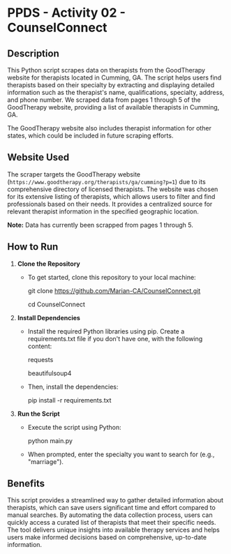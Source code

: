 # PPDS - Activity 02 - CounselConnect

## Description

This Python script scrapes data on therapists from the GoodTherapy website for therapists located in Cumming, GA. The script helps users find therapists based on their specialty by extracting and displaying detailed information such as the therapist's name, qualifications, specialty, address, and phone number. We scraped data from pages 1 through 5 of the GoodTherapy website, providing a list of available therapists in Cumming, GA.

The GoodTherapy website also includes therapist information for other states, which could be included in future scraping efforts.


## Website Used

The scraper targets the GoodTherapy website (`https://www.goodtherapy.org/therapists/ga/cumming?p=1`) due to its comprehensive directory of licensed therapists. The website was chosen for its extensive listing of therapists, which allows users to filter and find professionals based on their needs. It provides a centralized source for relevant therapist information in the specified geographic location.

**Note:** Data has currently been scrapped from pages 1 through 5. 

## How to Run

1. **Clone the Repository**

   - To get started, clone this repository to your local machine:

       git clone https://github.com/Marian-CA/CounselConnect.git

       cd CounselConnect

3. **Install Dependencies**

    - Install the required Python libraries using pip. Create a requirements.txt file if you don't have one, with the following content:

        requests

        beautifulsoup4

    - Then, install the dependencies:

        pip install -r requirements.txt

4. **Run the Script**

    - Execute the script using Python:

        python main.py

    - When prompted, enter the specialty you want to search for (e.g., "marriage").

## Benefits
This script provides a streamlined way to gather detailed information about therapists, which can save users significant time and effort compared to manual searches. By automating the data collection process, users can quickly access a curated list of therapists that meet their specific needs. The tool delivers unique insights into available therapy services and helps users make informed decisions based on comprehensive, up-to-date information.
   
